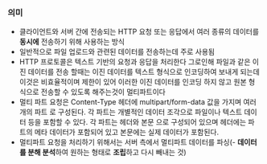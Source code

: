 ### 의미
- 클라이언트와 서버 간에 전송되는 HTTP 요청 또는 응답에서 여러 종류의 데이터를 **동시에** 전송하기 위해 사용하는 방식  
- 일반적으로 파일 업로드와 관련된 데이터를 전송하는데 주로 사용됨
- HTTP 프로토콜은 텍스트 기반의 요청과 응답을 처리한다 그로인해 파일과 같은 이진 데이터를 전송 할때는 이진 데이터를 텍스트 형식으로 인코딩하여 보내게 되는데 이것은 비효율적이며 제한이 있어 이러한 이진 데이터를 인코딩 하지 않고 원본 형식으로 전송할 수 있도록 해주는것이 멀티파트이다
- 멀티 파트 요청은 Content-Type 헤더에 multipart/form-data 값을 가지며 여러개의 파트 로 구성된다. 각 파트는 개별적인 데이터 조각으로 파일이나 텍스트 데이터 등을 포함할 수 있다. 각 파트는 헤더와 본문 으로 구성되어 있으며 헤더에는 파트의 메타 데이터가 포함되어 있고 본문에는 실제 데이터가 포함된다.
- 멀티파트 요청을 처리하기 위해서는 서버 측에서 멀티파트 데이터를 파싱(- **데이터를 분해 분석**하여 원하는 형태로 **조립**하고 다시 빼내는 것)